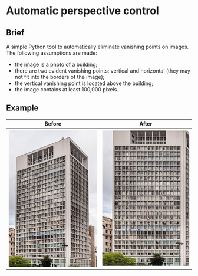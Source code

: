 # Automatic perspective control

## Brief

A simple Python tool to automatically eliminate vanishing points on images. The following assumptions are made:

* the image is a photo of a building;
* there are two evident vanishing points: vertical and horizontal (they may not fit into the borders of the image);
* the vertical vanishing point is located above the building;
* the image contains at least 100,000 pixels.

## Example

|                        Before                         |                              After                             |
|-------------------------------------------------------|----------------------------------------------------------------|
| ![Before correction](sample_images/SaoPaulo_demo.jpg) | ![After correction](sample_images/SaoPaulo_corrected_demo.jpg) |
